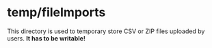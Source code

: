 # temp/fileImports
This directory is used to temporary store CSV or ZIP files uploaded by users. **It has to be writable!**
